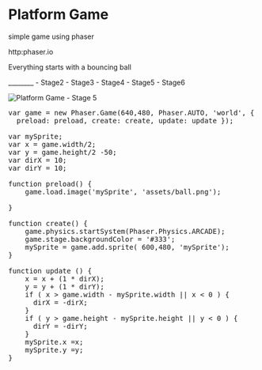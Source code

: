 # Platform Game
simple game using phaser

http:phaser.io

Everything starts with a bouncing ball

________ - Stage2 - Stage3 - Stage4 - Stage5 - Stage6

![Platform Game - Stage 5](https://saturdaycodersamsterdam.github.io/Stage1.png)


<pre>
var game = new Phaser.Game(640,480, Phaser.AUTO, 'world', {
  preload: preload, create: create, update: update });

var mySprite;
var x = game.width/2;
var y = game.height/2 -50;
var dirX = 10;
var dirY = 10;

function preload() {
    game.load.image('mySprite', 'assets/ball.png');

}

function create() {
    game.physics.startSystem(Phaser.Physics.ARCADE);
    game.stage.backgroundColor = '#333';
    mySprite = game.add.sprite( 600,480, 'mySprite');
}

function update () {
    x = x + (1 * dirX);
    y = y + (1 * dirY);
    if ( x > game.width - mySprite.width || x < 0 ) {
      dirX = -dirX;
    }
    if ( y > game.height - mySprite.height || y < 0 ) {
      dirY = -dirY;
    }
    mySprite.x =x;
    mySprite.y =y;
}
</pre>


